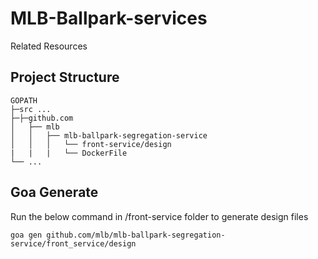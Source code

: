 # MLB-Ballpark-services

Related Resources


## Project Structure

```shell
GOPATH
├─src ...
├─├─github.com                    
│   ├── mlb          
│   │   ├── mlb-ballpark-segregation-service
│   │   │   └── front-service/design
|   |   |   └── DockerFile        
└── ...

```

## Goa Generate 

Run the below command in /front-service folder to generate design files

```shell
goa gen github.com/mlb/mlb-ballpark-segregation-service/front_service/design
```

